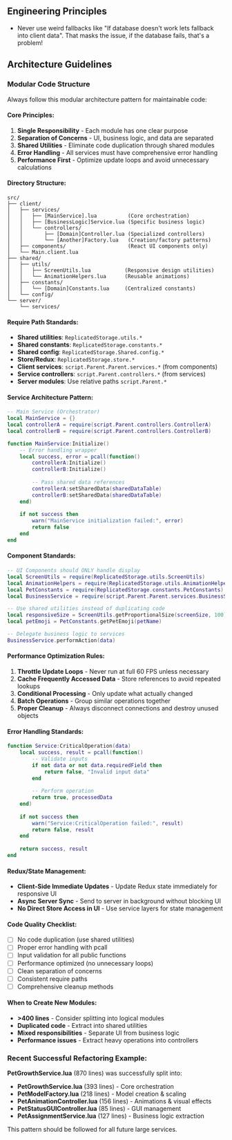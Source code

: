 ## Engineering Principles

- Never use weird fallbacks like "If database doesn't work lets fallback into client data". That masks the issue, if the database fails, that's a problem!

## Architecture Guidelines

### Modular Code Structure
Always follow this modular architecture pattern for maintainable code:

#### **Core Principles:**
1. **Single Responsibility** - Each module has one clear purpose
2. **Separation of Concerns** - UI, business logic, and data are separated
3. **Shared Utilities** - Eliminate code duplication through shared modules
4. **Error Handling** - All services must have comprehensive error handling
5. **Performance First** - Optimize update loops and avoid unnecessary calculations

#### **Directory Structure:**
```
src/
├── client/
│   ├── services/
│   │   ├── [MainService].lua          (Core orchestration)
│   │   ├── [BusinessLogic]Service.lua (Specific business logic)
│   │   └── controllers/
│   │       ├── [Domain]Controller.lua (Specialized controllers)
│   │       └── [Another]Factory.lua   (Creation/factory patterns)
│   ├── components/                    (React UI components only)
│   └── Main.client.lua
├── shared/
│   ├── utils/
│   │   ├── ScreenUtils.lua           (Responsive design utilities)
│   │   └── AnimationHelpers.lua      (Reusable animations)
│   ├── constants/
│   │   └── [Domain]Constants.lua     (Centralized constants)
│   └── config/
└── server/
    └── services/
```

#### **Require Path Standards:**
- **Shared utilities**: `ReplicatedStorage.utils.*`
- **Shared constants**: `ReplicatedStorage.constants.*`
- **Shared config**: `ReplicatedStorage.Shared.config.*`
- **Store/Redux**: `ReplicatedStorage.store.*`
- **Client services**: `script.Parent.Parent.services.*` (from components)
- **Service controllers**: `script.Parent.controllers.*` (from services)
- **Server modules**: Use relative paths `script.Parent.*`

#### **Service Architecture Pattern:**
```lua
-- Main Service (Orchestrator)
local MainService = {}
local controllerA = require(script.Parent.controllers.ControllerA)
local controllerB = require(script.Parent.controllers.ControllerB)

function MainService:Initialize()
    -- Error handling wrapper
    local success, error = pcall(function()
        controllerA:Initialize()
        controllerB:Initialize()
        
        -- Pass shared data references
        controllerA:setSharedData(sharedDataTable)
        controllerB:setSharedData(sharedDataTable)
    end)
    
    if not success then
        warn("MainService initialization failed:", error)
        return false
    end
end
```

#### **Component Standards:**
```lua
-- UI Components should ONLY handle display
local ScreenUtils = require(ReplicatedStorage.utils.ScreenUtils)
local AnimationHelpers = require(ReplicatedStorage.utils.AnimationHelpers)
local PetConstants = require(ReplicatedStorage.constants.PetConstants)
local BusinessService = require(script.Parent.Parent.services.BusinessService)

-- Use shared utilities instead of duplicating code
local responsiveSize = ScreenUtils.getProportionalSize(screenSize, 100)
local petEmoji = PetConstants.getPetEmoji(petName)

-- Delegate business logic to services
BusinessService.performAction(data)
```

#### **Performance Optimization Rules:**
1. **Throttle Update Loops** - Never run at full 60 FPS unless necessary
2. **Cache Frequently Accessed Data** - Store references to avoid repeated lookups
3. **Conditional Processing** - Only update what actually changed
4. **Batch Operations** - Group similar operations together
5. **Proper Cleanup** - Always disconnect connections and destroy unused objects

#### **Error Handling Standards:**
```lua
function Service:CriticalOperation(data)
    local success, result = pcall(function()
        -- Validate inputs
        if not data or not data.requiredField then
            return false, "Invalid input data"
        end
        
        -- Perform operation
        return true, processedData
    end)
    
    if not success then
        warn("Service:CriticalOperation failed:", result)
        return false, result
    end
    
    return success, result
end
```

#### **Redux/State Management:**
- **Client-Side Immediate Updates** - Update Redux state immediately for responsive UI
- **Async Server Sync** - Send to server in background without blocking UI
- **No Direct Store Access in UI** - Use service layers for state management

#### **Code Quality Checklist:**
- [ ] No code duplication (use shared utilities)
- [ ] Proper error handling with pcall
- [ ] Input validation for all public functions
- [ ] Performance optimized (no unnecessary loops)
- [ ] Clean separation of concerns
- [ ] Consistent require paths
- [ ] Comprehensive cleanup methods

#### **When to Create New Modules:**
- **>400 lines** - Consider splitting into logical modules
- **Duplicated code** - Extract into shared utilities
- **Mixed responsibilities** - Separate UI from business logic
- **Performance issues** - Extract heavy operations into controllers

### Recent Successful Refactoring Example:
**PetGrowthService.lua** (870 lines) was successfully split into:
- **PetGrowthService.lua** (393 lines) - Core orchestration
- **PetModelFactory.lua** (218 lines) - Model creation & scaling
- **PetAnimationController.lua** (156 lines) - Animations & visual effects
- **PetStatusGUIController.lua** (85 lines) - GUI management
- **PetAssignmentService.lua** (127 lines) - Business logic extraction

This pattern should be followed for all future large services.